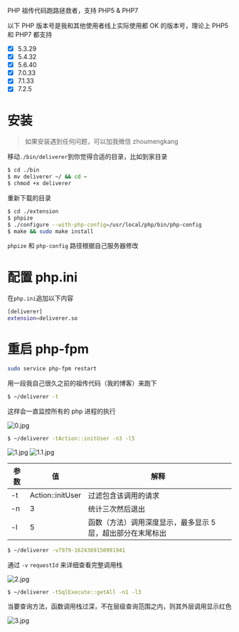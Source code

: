 PHP 祖传代码跑路拯救者，支持 PHP5 & PHP7

以下 PHP 版本号是我和其他使用者线上实际使用都 OK 的版本号，理论上 PHP5 和 PHP7 都支持

- [x] 5.3.29
- [x] 5.4.32
- [x] 5.6.40
- [x] 7.0.33
- [x] 7.1.33
- [x] 7.2.5

# 安装

> 如果安装遇到任何问题，可以加我微信 zhoumengkang

移动`./bin/deliverer`到你觉得合适的目录，比如到家目录

```bash
$ cd ./bin
$ mv deliverer ~/ && cd ~
$ chmod +x deliverer
``` 
重新下载的目录
```bash
$ cd ./extension
$ phpize
$ ./configure --with-php-config=/usr/local/php/bin/php-config
$ make && sudo make install
```

`phpize` 和 `php-config` 路径根据自己服务器修改

# 配置 php.ini
在`php.ini`追加以下内容
```bash
[deliverer]
extension=deliverer.so
```
# 重启 php-fpm
```bash
sudo service php-fpm restart
```

用一段我自己很久之前的祖传代码（我的博客）来跑下
```bash
$ ~/deliverer -t
```
这样会一直监控所有的 php 进程的执行

![0.jpg](https://static.mengkang.net/upload/image/2021/0623/1624420468155102.jpg)


```bash
$ ~/deliverer -tAction::initUser -n3 -l5
```

![1.jpg](https://static.mengkang.net/upload/image/2021/0623/1624420481407372.jpg)
![1.1.jpg](https://static.mengkang.net/upload/image/2021/0623/1624420488305285.jpg)


参数 | 值 | 解释
-----|-----|-----
-t | Action::initUser | 过滤包含该调用的请求
-n | 3 | 统计三次然后退出
-l | 5 | 函数（方法）调用深度显示，最多显示 5 层，超出部分在末尾标出


```bash
$ ~/deliverer -v7979-1624369150991941
```
通过 `-v` `requestId` 来详细查看完整调用栈

![2.jpg](https://static.mengkang.net/upload/image/2021/0623/1624420502378165.jpg)


```bash
$ ~/deliverer -tSqlExecute::getAll -n1 -l3
```

当要查询方法，函数调用栈过深，不在层级查询范围之内，则其外层调用显示红色

![3.jpg](https://static.mengkang.net/upload/image/2021/0623/1624420511944914.jpg)